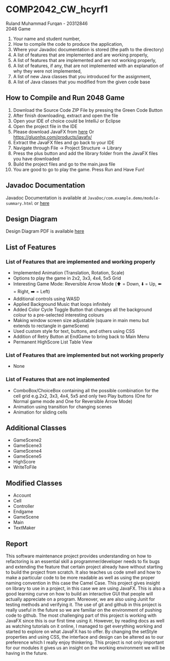 # COMP2042_CW_hcyrf1  
Ruland Muhammad Furqan - 20312846  
2048 Game
1. Your name and student number,
2. How to compile the code to produce the application,
3. Where your Javadoc documentation is stored (the path to the directory)
4. A list of features that are implemented and are working properly,
5. A list of features that are implemented and are not working properly,
6. A list of features, if any, that are not implemented with an explanation of why they
were not implemented,
7. A list of new Java classes that you introduced for the assignment,
8. A list of Java classes that you modified from the given code base

## How to Compile and Run 2048 Game
1. Download the Source Code ZIP File by pressing the Green Code Button
2. After finish downloading, extract and open the file
3. Open your IDE of choice could be IntelliJ or Eclipse 
4. Open the project file in the IDE
5. Please download JavaFX from [here](https://gluonhq.com/products/javafx/) Or https://gluonhq.com/products/javafx/
6. Extract the JavaFX files and go back to your IDE
7. Navigate through File -> Project Structure -> Library
8. Press the plus button and add the library folder from the JavaFX files you have downloaded
9. Build the project files and go to the main.java file
10. You are good to go to play the game. Press Run and Have Fun!

## Javadoc Documentation
Javadoc Documentation is available at `JavaDoc/com.example.demo/module-summary.html` or [here](https://github.com/ruland39/COMP2042_CW_hcyrf1/blob/827d25dfd4baf1e51a0b3da3b1aadbebac82f75f/JavaDoc/com.example.demo/module-summary.html)

## Design Diagram
Design Diagram PDF is available [here](https://www.youtube.com)

## List of Features
### List of Features that are implemented and working properly
- Implemented Animation (Translation, Rotation, Scale)
- Options to play the game in 2x2, 3x3, 4x4, 5x5 Grid
- Interesting Game Mode: Reversible Arrow Mode (⬆️ = Down, ⬇️ = Up, ⬅️ = Right, ➡️ = Left)
- Additional controls using WASD
- Applied Background Music that loops infinitely
- Added Color Cycle Toggle Button that changes all the background colour to a pre-selected interesting colours
- Making window screen size adjustable (square in main menu but extends to rectangle in gameScene)
- Used custom style for text, buttons, and others using CSS
- Addition of Retry Button at EndGame to bring back to Main Menu
- Permanent HighScore List Table View

### List of Features that are implemented but not working properly
- None

### List of Features that are not implemented
- ComboBox/ChoiceBox containing all the possible combination for the cell grid e.g.2x2, 3x3, 4x4, 5x5 and only two Play buttons (One for Normal game mode and One for Reversible Arrow Mode)
- Animation using transition for changing scenes
- Animation for sliding cells

## Additional Classes
- GameScene2
- GameScene3
- GameScene4
- GameScene5
- HighScore
- WriteToFile

## Modified Classes
- Account
- Cell
- Controller
- Endgame
- GameScene
- Main
- TextMaker

## Report
This software maintenance project provides understanding on how to refactoring is an essential skill a programmer/developer needs to fix bugs and extending the feature that certain project already have without starting to build the project from scratch. It also teaches us code smell and how to make a particular code to be more readable as well as using the proper naming convention in this case the Camel Case. This project gives insight on library to use in a project, in this case we are using JavaFX. This is also a good learning curve on how to build an interactive GUI that people will actually appreciate on a program. Moreover, we are also using Junit for testing methods and verifying it. The use of git and github in this project is really useful in the future so we are familiar on the environment of pushing code to github. The most challenging part of this project is working with JavaFX since this is our first time using it. However, by reading docs as well as watching tutorials on it online, I managed to get everything working and started to explore on what JavaFX has to offer. By changing the setStyle properties and using CSS, the interface and design can be altered as to our preference which I really enjoy thinkering. This project is not only important for our modules it gives us an insight on the working environment we will be having in the future.
